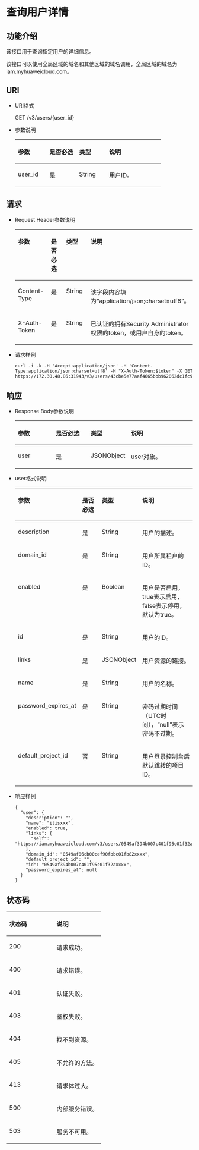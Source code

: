 # 查询用户详情<a name="zh-cn_topic_0057845652"></a>

## 功能介绍<a name="s5888597838b0425a92e3419fb766c7f5"></a>

该接口用于查询指定用户的详细信息。

该接口可以使用全局区域的域名和其他区域的域名调用，全局区域的域名为iam.myhuaweicloud.com。

## URI<a name="s46d3616bd4c54e55ba97a528518a5890"></a>

-   URI格式

    GET /v3/users/\{user\_id\}

-   参数说明

    <a name="table12695788105445"></a>
    <table><thead align="left"><tr id="row2052093105445"><th class="cellrowborder" valign="top" width="21.61%" id="mcps1.1.5.1.1"><p id="p42010912105445"><a name="p42010912105445"></a><a name="p42010912105445"></a>参数</p>
    </th>
    <th class="cellrowborder" valign="top" width="20.28%" id="mcps1.1.5.1.2"><p id="p17489287105445"><a name="p17489287105445"></a><a name="p17489287105445"></a>是否必选</p>
    </th>
    <th class="cellrowborder" valign="top" width="20.49%" id="mcps1.1.5.1.3"><p id="p58168660105445"><a name="p58168660105445"></a><a name="p58168660105445"></a>类型</p>
    </th>
    <th class="cellrowborder" valign="top" width="37.62%" id="mcps1.1.5.1.4"><p id="p63581350105445"><a name="p63581350105445"></a><a name="p63581350105445"></a>说明</p>
    </th>
    </tr>
    </thead>
    <tbody><tr id="row8541085105445"><td class="cellrowborder" valign="top" width="21.61%" headers="mcps1.1.5.1.1 "><p id="p2158168105445"><a name="p2158168105445"></a><a name="p2158168105445"></a>user_id</p>
    </td>
    <td class="cellrowborder" valign="top" width="20.28%" headers="mcps1.1.5.1.2 "><p id="p66884857105445"><a name="p66884857105445"></a><a name="p66884857105445"></a>是</p>
    </td>
    <td class="cellrowborder" valign="top" width="20.49%" headers="mcps1.1.5.1.3 "><p id="p6689695105445"><a name="p6689695105445"></a><a name="p6689695105445"></a>String</p>
    </td>
    <td class="cellrowborder" valign="top" width="37.62%" headers="mcps1.1.5.1.4 "><p id="p1895018105445"><a name="p1895018105445"></a><a name="p1895018105445"></a>用户ID。</p>
    </td>
    </tr>
    </tbody>
    </table>


## 请求<a name="se7fe5cac0d544e119c49322cc1707eb6"></a>

-   Request Header参数说明

    <a name="t68c7bd10e66a4380a1e6cdc78ca95669"></a>
    <table><thead align="left"><tr id="r584496594a404ce18918a40e6e57c2ec"><th class="cellrowborder" valign="top" width="21.68%" id="mcps1.1.5.1.1"><p id="ac3a989cc5d3a405889eabb47dee84b04"><a name="ac3a989cc5d3a405889eabb47dee84b04"></a><a name="ac3a989cc5d3a405889eabb47dee84b04"></a>参数</p>
    </th>
    <th class="cellrowborder" valign="top" width="20.09%" id="mcps1.1.5.1.2"><p id="a69a20ac00b86496aa8418517c542b0da"><a name="a69a20ac00b86496aa8418517c542b0da"></a><a name="a69a20ac00b86496aa8418517c542b0da"></a>是否必选</p>
    </th>
    <th class="cellrowborder" valign="top" width="20.560000000000002%" id="mcps1.1.5.1.3"><p id="a92c23d4441054df0972e025aeb3a8d7f"><a name="a92c23d4441054df0972e025aeb3a8d7f"></a><a name="a92c23d4441054df0972e025aeb3a8d7f"></a>类型</p>
    </th>
    <th class="cellrowborder" valign="top" width="37.669999999999995%" id="mcps1.1.5.1.4"><p id="abe6882c44cf4402d8ed7706b9278f33b"><a name="abe6882c44cf4402d8ed7706b9278f33b"></a><a name="abe6882c44cf4402d8ed7706b9278f33b"></a>说明</p>
    </th>
    </tr>
    </thead>
    <tbody><tr id="r5d63069d6a8a426e8b25b94d1b4d302a"><td class="cellrowborder" valign="top" width="21.68%" headers="mcps1.1.5.1.1 "><p id="ad4fb6253385c46ab8720a0e13f573694"><a name="ad4fb6253385c46ab8720a0e13f573694"></a><a name="ad4fb6253385c46ab8720a0e13f573694"></a>Content-Type</p>
    </td>
    <td class="cellrowborder" valign="top" width="20.09%" headers="mcps1.1.5.1.2 "><p id="a6b33800bcb2a446695b1d33a2d751554"><a name="a6b33800bcb2a446695b1d33a2d751554"></a><a name="a6b33800bcb2a446695b1d33a2d751554"></a>是</p>
    </td>
    <td class="cellrowborder" valign="top" width="20.560000000000002%" headers="mcps1.1.5.1.3 "><p id="ab34a5e95b76b4b79a72da0734025f211"><a name="ab34a5e95b76b4b79a72da0734025f211"></a><a name="ab34a5e95b76b4b79a72da0734025f211"></a>String</p>
    </td>
    <td class="cellrowborder" valign="top" width="37.669999999999995%" headers="mcps1.1.5.1.4 "><p id="a716277ae541d4553bb10490f9c02593d"><a name="a716277ae541d4553bb10490f9c02593d"></a><a name="a716277ae541d4553bb10490f9c02593d"></a>该字段内容填为<span class="parmvalue" id="parmvalue18934133411246"><a name="parmvalue18934133411246"></a><a name="parmvalue18934133411246"></a>“application/json;charset=utf8”</span>。</p>
    </td>
    </tr>
    <tr id="row29501427115257"><td class="cellrowborder" valign="top" width="21.68%" headers="mcps1.1.5.1.1 "><p id="p6637478211538"><a name="p6637478211538"></a><a name="p6637478211538"></a>X-Auth-Token</p>
    </td>
    <td class="cellrowborder" valign="top" width="20.09%" headers="mcps1.1.5.1.2 "><p id="p764826811538"><a name="p764826811538"></a><a name="p764826811538"></a>是</p>
    </td>
    <td class="cellrowborder" valign="top" width="20.560000000000002%" headers="mcps1.1.5.1.3 "><p id="p1553001111538"><a name="p1553001111538"></a><a name="p1553001111538"></a>String</p>
    </td>
    <td class="cellrowborder" valign="top" width="37.669999999999995%" headers="mcps1.1.5.1.4 "><p id="p4997141111538"><a name="p4997141111538"></a><a name="p4997141111538"></a>已认证的拥有Security Administrator权限的token，或用户自身的token。</p>
    </td>
    </tr>
    </tbody>
    </table>

-   请求样例

    ```
    curl -i -k -H 'Accept:application/json' -H 'Content-Type:application/json;charset=utf8' -H "X-Auth-Token:$token" -X GET https://172.30.48.86:31943/v3/users/43cbe5e77aaf4665bbb962062dc1fc9d
    ```


## 响应<a name="s3a08e13bb5b34dc2ba4dcd84a0d51cf5"></a>

-   Response Body参数说明

    <a name="t1266dd240c3649048c9f42af34a0686b"></a>
    <table><thead align="left"><tr id="rd8ac2cd80e4b47d684b61df4f3c570cf"><th class="cellrowborder" valign="top" width="21.68%" id="mcps1.1.5.1.1"><p id="ad167d1bf89ca443eac693ea562da12a3"><a name="ad167d1bf89ca443eac693ea562da12a3"></a><a name="ad167d1bf89ca443eac693ea562da12a3"></a>参数</p>
    </th>
    <th class="cellrowborder" valign="top" width="20.22%" id="mcps1.1.5.1.2"><p id="aad08ea1f8c8e4a42a1a81112a74cb237"><a name="aad08ea1f8c8e4a42a1a81112a74cb237"></a><a name="aad08ea1f8c8e4a42a1a81112a74cb237"></a>是否必选</p>
    </th>
    <th class="cellrowborder" valign="top" width="20.62%" id="mcps1.1.5.1.3"><p id="a9b5fafff0348408893dcc06fbe0b1186"><a name="a9b5fafff0348408893dcc06fbe0b1186"></a><a name="a9b5fafff0348408893dcc06fbe0b1186"></a>类型</p>
    </th>
    <th class="cellrowborder" valign="top" width="37.480000000000004%" id="mcps1.1.5.1.4"><p id="ad002a0bf107a468884a5777e55f837f6"><a name="ad002a0bf107a468884a5777e55f837f6"></a><a name="ad002a0bf107a468884a5777e55f837f6"></a>说明</p>
    </th>
    </tr>
    </thead>
    <tbody><tr id="ref3b81e8e64e418c961ca1bce6f25280"><td class="cellrowborder" valign="top" width="21.68%" headers="mcps1.1.5.1.1 "><p id="abb2b4d81b907497da50ad4f12760f7dc"><a name="abb2b4d81b907497da50ad4f12760f7dc"></a><a name="abb2b4d81b907497da50ad4f12760f7dc"></a>user</p>
    </td>
    <td class="cellrowborder" valign="top" width="20.22%" headers="mcps1.1.5.1.2 "><p id="a7e49a4eaca054e36ba774b0cdc492081"><a name="a7e49a4eaca054e36ba774b0cdc492081"></a><a name="a7e49a4eaca054e36ba774b0cdc492081"></a>是</p>
    </td>
    <td class="cellrowborder" valign="top" width="20.62%" headers="mcps1.1.5.1.3 "><p id="p53073101236"><a name="p53073101236"></a><a name="p53073101236"></a>JSONObject</p>
    </td>
    <td class="cellrowborder" valign="top" width="37.480000000000004%" headers="mcps1.1.5.1.4 "><p id="a8ded0409c6d948dc82f7f779a4cfa5b8"><a name="a8ded0409c6d948dc82f7f779a4cfa5b8"></a><a name="a8ded0409c6d948dc82f7f779a4cfa5b8"></a>user对象。</p>
    </td>
    </tr>
    </tbody>
    </table>

-   user格式说明

    <a name="t3ef10d134105438f922a72ac36adbe13"></a>
    <table><thead align="left"><tr id="r7e19a839d418488b895b3b17293a80db"><th class="cellrowborder" valign="top" width="19.81%" id="mcps1.1.5.1.1"><p id="zh-cn_topic_0147658916_p484813315212"><a name="zh-cn_topic_0147658916_p484813315212"></a><a name="zh-cn_topic_0147658916_p484813315212"></a>参数</p>
    </th>
    <th class="cellrowborder" valign="top" width="19.45%" id="mcps1.1.5.1.2"><p id="zh-cn_topic_0147658916_p88525332215"><a name="zh-cn_topic_0147658916_p88525332215"></a><a name="zh-cn_topic_0147658916_p88525332215"></a>是否必选</p>
    </th>
    <th class="cellrowborder" valign="top" width="17.91%" id="mcps1.1.5.1.3"><p id="ab023d7ffc16e404585a9395309af17ff"><a name="ab023d7ffc16e404585a9395309af17ff"></a><a name="ab023d7ffc16e404585a9395309af17ff"></a>类型</p>
    </th>
    <th class="cellrowborder" valign="top" width="42.83%" id="mcps1.1.5.1.4"><p id="zh-cn_topic_0147658916_p286173320218"><a name="zh-cn_topic_0147658916_p286173320218"></a><a name="zh-cn_topic_0147658916_p286173320218"></a>说明</p>
    </th>
    </tr>
    </thead>
    <tbody><tr id="ra76d1d8ba2d34fb4b2cc14248d4fbeb6"><td class="cellrowborder" valign="top" width="19.81%" headers="mcps1.1.5.1.1 "><p id="zh-cn_topic_0147658916_p88666332215"><a name="zh-cn_topic_0147658916_p88666332215"></a><a name="zh-cn_topic_0147658916_p88666332215"></a>description</p>
    </td>
    <td class="cellrowborder" valign="top" width="19.45%" headers="mcps1.1.5.1.2 "><p id="zh-cn_topic_0147658916_p386916336212"><a name="zh-cn_topic_0147658916_p386916336212"></a><a name="zh-cn_topic_0147658916_p386916336212"></a>是</p>
    </td>
    <td class="cellrowborder" valign="top" width="17.91%" headers="mcps1.1.5.1.3 "><p id="ab70e35468aba4332bb7b2786c974919e"><a name="ab70e35468aba4332bb7b2786c974919e"></a><a name="ab70e35468aba4332bb7b2786c974919e"></a>String</p>
    </td>
    <td class="cellrowborder" valign="top" width="42.83%" headers="mcps1.1.5.1.4 "><p id="a324cf5ff26f740f2a4a1cd102699800e"><a name="a324cf5ff26f740f2a4a1cd102699800e"></a><a name="a324cf5ff26f740f2a4a1cd102699800e"></a>用户的描述。</p>
    </td>
    </tr>
    <tr id="r96cf62a1442d41dab156b4b4ed8dad83"><td class="cellrowborder" valign="top" width="19.81%" headers="mcps1.1.5.1.1 "><p id="a67eca7dac59041a3804353e04dff3f79"><a name="a67eca7dac59041a3804353e04dff3f79"></a><a name="a67eca7dac59041a3804353e04dff3f79"></a>domain_id</p>
    </td>
    <td class="cellrowborder" valign="top" width="19.45%" headers="mcps1.1.5.1.2 "><p id="a07ef1fec176042be9ca048fdd0bd6f32"><a name="a07ef1fec176042be9ca048fdd0bd6f32"></a><a name="a07ef1fec176042be9ca048fdd0bd6f32"></a>是</p>
    </td>
    <td class="cellrowborder" valign="top" width="17.91%" headers="mcps1.1.5.1.3 "><p id="a4e91ec0ae6ff4010ad5b52f91abcf582"><a name="a4e91ec0ae6ff4010ad5b52f91abcf582"></a><a name="a4e91ec0ae6ff4010ad5b52f91abcf582"></a>String</p>
    </td>
    <td class="cellrowborder" valign="top" width="42.83%" headers="mcps1.1.5.1.4 "><p id="ae1b338ed035d425983df5b38ab52df18"><a name="ae1b338ed035d425983df5b38ab52df18"></a><a name="ae1b338ed035d425983df5b38ab52df18"></a>用户所属租户的ID。</p>
    </td>
    </tr>
    <tr id="rb552fd747dd94302a592584fb7909641"><td class="cellrowborder" valign="top" width="19.81%" headers="mcps1.1.5.1.1 "><p id="ada972dea308947ec8e3d9d6541a87cce"><a name="ada972dea308947ec8e3d9d6541a87cce"></a><a name="ada972dea308947ec8e3d9d6541a87cce"></a>enabled</p>
    </td>
    <td class="cellrowborder" valign="top" width="19.45%" headers="mcps1.1.5.1.2 "><p id="ae7026b2417e041c99ffeeabc593cd2ff"><a name="ae7026b2417e041c99ffeeabc593cd2ff"></a><a name="ae7026b2417e041c99ffeeabc593cd2ff"></a>是</p>
    </td>
    <td class="cellrowborder" valign="top" width="17.91%" headers="mcps1.1.5.1.3 "><p id="a04ce4664464240d797fa5c8d41152011"><a name="a04ce4664464240d797fa5c8d41152011"></a><a name="a04ce4664464240d797fa5c8d41152011"></a>Boolean</p>
    </td>
    <td class="cellrowborder" valign="top" width="42.83%" headers="mcps1.1.5.1.4 "><p id="abb10bc75a653494eb38a8bef45c1edc8"><a name="abb10bc75a653494eb38a8bef45c1edc8"></a><a name="abb10bc75a653494eb38a8bef45c1edc8"></a>用户是否启用，true表示启用，false表示停用，默认为true。</p>
    </td>
    </tr>
    <tr id="r43f7a4ab9802485f80c59e9601f688b9"><td class="cellrowborder" valign="top" width="19.81%" headers="mcps1.1.5.1.1 "><p id="zh-cn_topic_0147658916_p890513302110"><a name="zh-cn_topic_0147658916_p890513302110"></a><a name="zh-cn_topic_0147658916_p890513302110"></a>id</p>
    </td>
    <td class="cellrowborder" valign="top" width="19.45%" headers="mcps1.1.5.1.2 "><p id="a7bc1f26b8dd148d782dbeac3913e6918"><a name="a7bc1f26b8dd148d782dbeac3913e6918"></a><a name="a7bc1f26b8dd148d782dbeac3913e6918"></a>是</p>
    </td>
    <td class="cellrowborder" valign="top" width="17.91%" headers="mcps1.1.5.1.3 "><p id="zh-cn_topic_0147658916_p691093332117"><a name="zh-cn_topic_0147658916_p691093332117"></a><a name="zh-cn_topic_0147658916_p691093332117"></a>String</p>
    </td>
    <td class="cellrowborder" valign="top" width="42.83%" headers="mcps1.1.5.1.4 "><p id="zh-cn_topic_0147658916_p091212333214"><a name="zh-cn_topic_0147658916_p091212333214"></a><a name="zh-cn_topic_0147658916_p091212333214"></a>用户的ID。</p>
    </td>
    </tr>
    <tr id="r83390fa883f04f7fb0ae6d899f096e10"><td class="cellrowborder" valign="top" width="19.81%" headers="mcps1.1.5.1.1 "><p id="aef61423d2e404fbaa0351ab7990681b5"><a name="aef61423d2e404fbaa0351ab7990681b5"></a><a name="aef61423d2e404fbaa0351ab7990681b5"></a>links</p>
    </td>
    <td class="cellrowborder" valign="top" width="19.45%" headers="mcps1.1.5.1.2 "><p id="zh-cn_topic_0147658916_p391693315216"><a name="zh-cn_topic_0147658916_p391693315216"></a><a name="zh-cn_topic_0147658916_p391693315216"></a>是</p>
    </td>
    <td class="cellrowborder" valign="top" width="17.91%" headers="mcps1.1.5.1.3 "><p id="a64c33c58148a4eea83a64191bc81065f"><a name="a64c33c58148a4eea83a64191bc81065f"></a><a name="a64c33c58148a4eea83a64191bc81065f"></a>JSONObject</p>
    </td>
    <td class="cellrowborder" valign="top" width="42.83%" headers="mcps1.1.5.1.4 "><p id="zh-cn_topic_0147658916_p192211334219"><a name="zh-cn_topic_0147658916_p192211334219"></a><a name="zh-cn_topic_0147658916_p192211334219"></a>用户资源的链接。</p>
    </td>
    </tr>
    <tr id="r80aae164a9814d9eb786de11f4f911c3"><td class="cellrowborder" valign="top" width="19.81%" headers="mcps1.1.5.1.1 "><p id="a03d2930498d84edabd189388d3504bd0"><a name="a03d2930498d84edabd189388d3504bd0"></a><a name="a03d2930498d84edabd189388d3504bd0"></a>name</p>
    </td>
    <td class="cellrowborder" valign="top" width="19.45%" headers="mcps1.1.5.1.2 "><p id="af54b020381a9443187ab1f034c78cf07"><a name="af54b020381a9443187ab1f034c78cf07"></a><a name="af54b020381a9443187ab1f034c78cf07"></a>是</p>
    </td>
    <td class="cellrowborder" valign="top" width="17.91%" headers="mcps1.1.5.1.3 "><p id="zh-cn_topic_0147658916_p493213315214"><a name="zh-cn_topic_0147658916_p493213315214"></a><a name="zh-cn_topic_0147658916_p493213315214"></a>String</p>
    </td>
    <td class="cellrowborder" valign="top" width="42.83%" headers="mcps1.1.5.1.4 "><p id="af53f5e40f6294733815103637a49cce0"><a name="af53f5e40f6294733815103637a49cce0"></a><a name="af53f5e40f6294733815103637a49cce0"></a>用户的名称。</p>
    </td>
    </tr>
    <tr id="rf9e75353a95d4aa9affb7e70aedd74d9"><td class="cellrowborder" valign="top" width="19.81%" headers="mcps1.1.5.1.1 "><p id="ae4a3c4dfaa144c24826548d21b775ddf"><a name="ae4a3c4dfaa144c24826548d21b775ddf"></a><a name="ae4a3c4dfaa144c24826548d21b775ddf"></a>password_expires_at</p>
    </td>
    <td class="cellrowborder" valign="top" width="19.45%" headers="mcps1.1.5.1.2 "><p id="aea7b720322344fc9a09b424eb4f8c521"><a name="aea7b720322344fc9a09b424eb4f8c521"></a><a name="aea7b720322344fc9a09b424eb4f8c521"></a>是</p>
    </td>
    <td class="cellrowborder" valign="top" width="17.91%" headers="mcps1.1.5.1.3 "><p id="a27a922911fd44b599cae44a53cc45f0d"><a name="a27a922911fd44b599cae44a53cc45f0d"></a><a name="a27a922911fd44b599cae44a53cc45f0d"></a>String</p>
    </td>
    <td class="cellrowborder" valign="top" width="42.83%" headers="mcps1.1.5.1.4 "><p id="zh-cn_topic_0147658916_p294619332218"><a name="zh-cn_topic_0147658916_p294619332218"></a><a name="zh-cn_topic_0147658916_p294619332218"></a>密码过期时间（UTC时间），<span class="parmvalue" id="p720dd6932e044f2d81f773ce30dd5dc5"><a name="p720dd6932e044f2d81f773ce30dd5dc5"></a><a name="p720dd6932e044f2d81f773ce30dd5dc5"></a>“null”</span>表示密码不过期。</p>
    </td>
    </tr>
    <tr id="r4f27df0e9c004150ac8796968364dc01"><td class="cellrowborder" valign="top" width="19.81%" headers="mcps1.1.5.1.1 "><p id="zh-cn_topic_0147658916_p519173417211"><a name="zh-cn_topic_0147658916_p519173417211"></a><a name="zh-cn_topic_0147658916_p519173417211"></a>default_project_id</p>
    </td>
    <td class="cellrowborder" valign="top" width="19.45%" headers="mcps1.1.5.1.2 "><p id="zh-cn_topic_0147658916_p18213344218"><a name="zh-cn_topic_0147658916_p18213344218"></a><a name="zh-cn_topic_0147658916_p18213344218"></a>否</p>
    </td>
    <td class="cellrowborder" valign="top" width="17.91%" headers="mcps1.1.5.1.3 "><p id="zh-cn_topic_0147658916_p423193420211"><a name="zh-cn_topic_0147658916_p423193420211"></a><a name="zh-cn_topic_0147658916_p423193420211"></a>String</p>
    </td>
    <td class="cellrowborder" valign="top" width="42.83%" headers="mcps1.1.5.1.4 "><p id="a0e49f72219c543109e4fb229768c5d03"><a name="a0e49f72219c543109e4fb229768c5d03"></a><a name="a0e49f72219c543109e4fb229768c5d03"></a>用户登录控制台后默认跳转的项目ID。</p>
    </td>
    </tr>
    </tbody>
    </table>


-   响应样例

    ```
    {
      "user": {
        "description": "",
        "name": "itisxxx",
        "enabled": true,
        "links": {
          "self": "https://iam.myhuaweicloud.com/v3/users/0549af394b007c401f95c01f32axxxx"
        },
        "domain_id": "0549af06cb00cef90fbbc01fb82xxxx",
        "default_project_id": "",
        "id": "0549af394b007c401f95c01f32axxxx",
        "password_expires_at": null
      }
    }
    ```


## 状态码<a name="sbfe93ca4c2b9427dbb2218a4e72da6a8"></a>

<a name="zh-cn_topic_0035544336_table25927028"></a>
<table><thead align="left"><tr id="zh-cn_topic_0035544336_row10578662"><th class="cellrowborder" valign="top" width="50%" id="mcps1.1.3.1.1"><p id="zh-cn_topic_0035544336_p51565323"><a name="zh-cn_topic_0035544336_p51565323"></a><a name="zh-cn_topic_0035544336_p51565323"></a>状态码</p>
</th>
<th class="cellrowborder" valign="top" width="50%" id="mcps1.1.3.1.2"><p id="zh-cn_topic_0035544336_p16041657"><a name="zh-cn_topic_0035544336_p16041657"></a><a name="zh-cn_topic_0035544336_p16041657"></a>说明</p>
</th>
</tr>
</thead>
<tbody><tr id="zh-cn_topic_0035544336_row24305815"><td class="cellrowborder" valign="top" width="50%" headers="mcps1.1.3.1.1 "><p id="zh-cn_topic_0035544336_p22613965"><a name="zh-cn_topic_0035544336_p22613965"></a><a name="zh-cn_topic_0035544336_p22613965"></a>200</p>
</td>
<td class="cellrowborder" valign="top" width="50%" headers="mcps1.1.3.1.2 "><p id="zh-cn_topic_0035544336_p19791876"><a name="zh-cn_topic_0035544336_p19791876"></a><a name="zh-cn_topic_0035544336_p19791876"></a>请求成功。</p>
</td>
</tr>
<tr id="zh-cn_topic_0035544336_row43909159"><td class="cellrowborder" valign="top" width="50%" headers="mcps1.1.3.1.1 "><p id="zh-cn_topic_0035544336_p66980994"><a name="zh-cn_topic_0035544336_p66980994"></a><a name="zh-cn_topic_0035544336_p66980994"></a>400</p>
</td>
<td class="cellrowborder" valign="top" width="50%" headers="mcps1.1.3.1.2 "><p id="zh-cn_topic_0035544336_p56751409"><a name="zh-cn_topic_0035544336_p56751409"></a><a name="zh-cn_topic_0035544336_p56751409"></a>请求错误。</p>
</td>
</tr>
<tr id="rb99fbab78bc54ae4953661763b573830"><td class="cellrowborder" valign="top" width="50%" headers="mcps1.1.3.1.1 "><p id="aef55745ff0834933af36d690e2e339b8"><a name="aef55745ff0834933af36d690e2e339b8"></a><a name="aef55745ff0834933af36d690e2e339b8"></a>401</p>
</td>
<td class="cellrowborder" valign="top" width="50%" headers="mcps1.1.3.1.2 "><p id="a480215738ced4bf5a8feafa2681db93b"><a name="a480215738ced4bf5a8feafa2681db93b"></a><a name="a480215738ced4bf5a8feafa2681db93b"></a>认证失败。</p>
</td>
</tr>
<tr id="zh-cn_topic_0035544336_row41000636"><td class="cellrowborder" valign="top" width="50%" headers="mcps1.1.3.1.1 "><p id="zh-cn_topic_0035544336_p32717189"><a name="zh-cn_topic_0035544336_p32717189"></a><a name="zh-cn_topic_0035544336_p32717189"></a>403</p>
</td>
<td class="cellrowborder" valign="top" width="50%" headers="mcps1.1.3.1.2 "><p id="ae678037f26d640f5a985c943e2ffb92e"><a name="ae678037f26d640f5a985c943e2ffb92e"></a><a name="ae678037f26d640f5a985c943e2ffb92e"></a>鉴权失败。</p>
</td>
</tr>
<tr id="r1fd5c05b7b6b4c048f3f7b9ddbc755b0"><td class="cellrowborder" valign="top" width="50%" headers="mcps1.1.3.1.1 "><p id="a5d7e2305922e4f9098442a900792dae1"><a name="a5d7e2305922e4f9098442a900792dae1"></a><a name="a5d7e2305922e4f9098442a900792dae1"></a>404</p>
</td>
<td class="cellrowborder" valign="top" width="50%" headers="mcps1.1.3.1.2 "><p id="a9edf299d0513460caaac8a2a19b76e9a"><a name="a9edf299d0513460caaac8a2a19b76e9a"></a><a name="a9edf299d0513460caaac8a2a19b76e9a"></a>找不到资源。</p>
</td>
</tr>
<tr id="rbb5133f150fd42eebde8dd6e390ecbd5"><td class="cellrowborder" valign="top" width="50%" headers="mcps1.1.3.1.1 "><p id="ad1a2754016e44193a97043265cd611cf"><a name="ad1a2754016e44193a97043265cd611cf"></a><a name="ad1a2754016e44193a97043265cd611cf"></a>405</p>
</td>
<td class="cellrowborder" valign="top" width="50%" headers="mcps1.1.3.1.2 "><p id="a81837d461ef445259c5a6e9e1ce0e32a"><a name="a81837d461ef445259c5a6e9e1ce0e32a"></a><a name="a81837d461ef445259c5a6e9e1ce0e32a"></a>不允许的方法。</p>
</td>
</tr>
<tr id="r2cecff297b1a412f956a312d3cd7acc9"><td class="cellrowborder" valign="top" width="50%" headers="mcps1.1.3.1.1 "><p id="a1f617621d1bc4a9facb1c84d1946002b"><a name="a1f617621d1bc4a9facb1c84d1946002b"></a><a name="a1f617621d1bc4a9facb1c84d1946002b"></a>413</p>
</td>
<td class="cellrowborder" valign="top" width="50%" headers="mcps1.1.3.1.2 "><p id="ac31ead3ee2db40eea8ae45b2779a09e9"><a name="ac31ead3ee2db40eea8ae45b2779a09e9"></a><a name="ac31ead3ee2db40eea8ae45b2779a09e9"></a>请求体过大。</p>
</td>
</tr>
<tr id="rd71e0e00759f4179a2dccaf345ba9f2f"><td class="cellrowborder" valign="top" width="50%" headers="mcps1.1.3.1.1 "><p id="a1657c5ca5ebd4a2cbacbdb35fc9b7601"><a name="a1657c5ca5ebd4a2cbacbdb35fc9b7601"></a><a name="a1657c5ca5ebd4a2cbacbdb35fc9b7601"></a>500</p>
</td>
<td class="cellrowborder" valign="top" width="50%" headers="mcps1.1.3.1.2 "><p id="a88b4b14048564e12942b8151dc791b99"><a name="a88b4b14048564e12942b8151dc791b99"></a><a name="a88b4b14048564e12942b8151dc791b99"></a>内部服务错误。</p>
</td>
</tr>
<tr id="r5647e5fd26974514ac66cc3925f30601"><td class="cellrowborder" valign="top" width="50%" headers="mcps1.1.3.1.1 "><p id="a16dfaa16ceac4a33a468c0ae158292fb"><a name="a16dfaa16ceac4a33a468c0ae158292fb"></a><a name="a16dfaa16ceac4a33a468c0ae158292fb"></a>503</p>
</td>
<td class="cellrowborder" valign="top" width="50%" headers="mcps1.1.3.1.2 "><p id="a5635c1924d9648a8be89b1e5dcf0a87b"><a name="a5635c1924d9648a8be89b1e5dcf0a87b"></a><a name="a5635c1924d9648a8be89b1e5dcf0a87b"></a>服务不可用。</p>
</td>
</tr>
</tbody>
</table>

